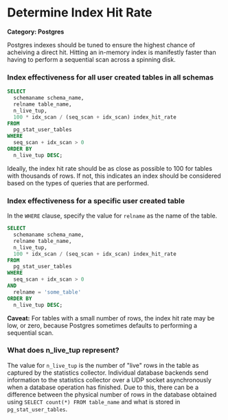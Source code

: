 # Determine Index Hit Rate

__Category: Postgres__

Postgres indexes should be tuned to ensure the highest chance of acheiving a direct hit. Hitting an in-memory index is manifestly faster than having to perform a sequential scan across a spinning disk.

### Index effectiveness for all user created tables in all schemas

```sql
SELECT 
  schemaname schema_name,
  relname table_name, 
  n_live_tup,
  100 * idx_scan / (seq_scan + idx_scan) index_hit_rate
FROM 
  pg_stat_user_tables
WHERE 
  seq_scan + idx_scan > 0 
ORDER BY 
  n_live_tup DESC;
```

Ideally, the index hit rate should be as close as possible to 100 for tables with thousands of rows. If not, this indicates an index should be considered based on the types of queries that are performed.

### Index effectiveness for a specific user created table

In the `WHERE` clause, specify the value for `relname` as the name of the table.

```sql
SELECT 
  schemaname schema_name,
  relname table_name, 
  n_live_tup,
  100 * idx_scan / (seq_scan + idx_scan) index_hit_rate
FROM 
  pg_stat_user_tables
WHERE 
  seq_scan + idx_scan > 0 
AND
  relname = 'some_table'
ORDER BY 
  n_live_tup DESC;
```

__Caveat:__ For tables with a small number of rows, the index hit rate may be low, or zero, because Postgres sometimes defaults to performing a sequential scan.

### What does n_live_tup represent? 

The value for `n_live_tup` is the number of "live" rows in the table as captured by the statistics collector. Individual database backends send information to the statistics collector over a UDP socket asynchronously when a database operation has finished. Due to this, there can be a difference between the physical number of rows in the database obtained using `SELECT count(*) FROM table_name` and what is stored in `pg_stat_user_tables`.



